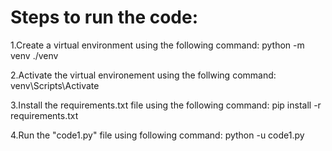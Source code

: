 # Steps to run the code:

1.Create a virtual environment using the following command:
python -m venv ./venv

2.Activate the virtual environement using the follwing command:
venv\Scripts\Activate

3.Install the requirements.txt file using the following command:
pip install -r requirements.txt

4.Run the "code1.py" file using following command:
python -u code1.py
